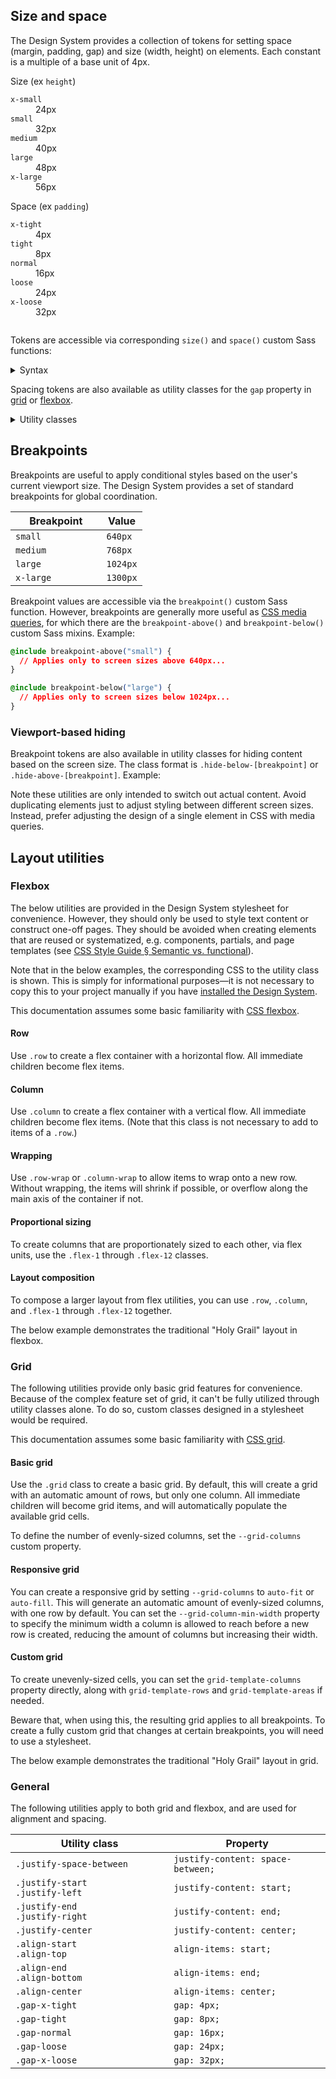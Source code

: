 <!--lead
  Layout is the arrangement, sizing, and spacing of elements on a page. The Design System provides utilities for implementing layouts in a cohesive and consistent manner, working across platforms and screen sizes.
lead-->

## Size and space

The Design System provides a collection of tokens for setting space (margin, padding, gap) and size (width, height) on elements. Each constant is a multiple of a base unit of 4px.

<div class="size-space-chart [ column gap-loose ]">
  <div class="row gap-tight">
    <div class="column justify-center flex-1">
      <span class="text-semibold">Size</span>
      <span>(ex <code>height</code>)</span>
    </div>
    <dl class="size-chart [ flex-6 ]">
      <div>
        <dt><code>x-small</code></dt>
        <dd style="--size-bar-height: 24px">24px</dd>
      </div>
      <div>
        <dt><code>small</code></dt>
        <dd style="--size-bar-height: 32px">32px</dd>
      </div>
      <div>
        <dt><code>medium</code></dt>
        <dd style="--size-bar-height: 40px">40px</dd>
      </div>
      <div>
        <dt><code>large</code></dt>
        <dd style="--size-bar-height: 48px">48px</dd>
      </div>
      <div>
        <dt><code>x-large</code></dt>
        <dd style="--size-bar-height: 56px">56px</dd>
      </div>
    </dl>
  </div>
  <div class="row gap-tight">
    <div class="column justify-center flex-1">
      <span class="text-semibold">Space</span>
      <span>(ex <code>padding</code>)</span>
    </div>
    <dl class="space-chart [ flex-6 ]">
      <div>
        <dt><code>x-tight</code></dt>
        <dd style="--space-bar-padding: 4px"><span>4px</span></dd>
      </div>
      <div>
        <dt><code>tight</code></dt>
        <dd style="--space-bar-padding: 8px"><span>8px</span></dd>
      </div>
      <div>
        <dt><code>normal</code></dt>
        <dd style="--space-bar-padding: 16px"><span>16px</span></dd>
      </div>
      <div>
        <dt><code>loose</code></dt>
        <dd style="--space-bar-padding: 24px"><span>24px</span></dd>
      </div>
      <div>
        <dt><code>x-loose</code></dt>
        <dd style="--space-bar-padding: 32px"><span>32px</span></dd>
      </div>
    </dl>
  </div>
</div>

<!--twig
  {{ include("@tch/components/message/message.html.twig", {
    content: "<strong>Tip:</strong> Because these tokens represent fixed constants at relatively low pixel sizes, they are most useful for micro-layouts. For example, setting spacing between or sizing on individual <a href='/components'>components</a>, <a href='/primitives/forms'>form elements</a>, etc. At the macro-level, layouts need to be <a href='/design/responsive'>responsive</a> and should use <a href='#grid'>grid</a> or <a href='#flexbox'>flexbox</a>, along with relative or flexible units and <a href='#breakpoints'>breakpoint sizes</a>.",
  }) }}
twig-->

Tokens are accessible via corresponding `size()` and `space()` custom Sass functions:

<details>
  <summary>Syntax</summary>
  <div>

  * `size(<token>, <unit>?)`
    * `<token>` — `x-small` through `x-large`, corresponding to the measurements indicated above.
    * `<unit>` — the unit to get the measurement in, `px | em | rem` (defaults to `px`).
  * `space(<token>, <unit>?)`
    * `<token>` — `x-tight` through `x-loose`, corresponding to the measurements indicated above.
    * `<unit>` — the unit to get the measurement in, `px | em | rem` (defaults to `px`).
  </div>
</details>

Spacing tokens are also available as utility classes for the `gap` property in [grid](#grid) or [flexbox](#flexbox).

<details>
  <summary>Utility classes</summary>
  <div>
    <table>
      <thead>
        <tr>
          <th style="width: 15ch">Utility class</th>
          <th>Property</th>
        </tr>
      </thead>
      <tbody>
        <tr>
          <td><code>.gap-x-tight</code></td>
          <td><code>gap: 4px</code></td>
        </tr>
        <tr>
          <td><code>.gap-tight</code></td>
          <td><code>gap: 8px</code></td>
        </tr>
        <tr>
          <td><code>.gap-normal</code></td>
          <td><code>gap: 16px</code></td>
        </tr>
        <tr>
          <td><code>.gap-loose</code></td>
          <td><code>gap: 24px</code></td>
        </tr>
        <tr>
          <td><code>.gap-x-loose</code></td>
          <td><code>gap: 32px</code></td>
        </tr>
      </tbody>
    </table>
  </div>
</details>

## Breakpoints

Breakpoints are useful to apply conditional styles based on the user's current viewport size. The Design System provides a set of standard breakpoints for global coordination.

<table>
  <thead>
    <tr>
      <th style="width: 12ch">Breakpoint</th>
      <th>Value</th>
    </tr>
  </thead>
  <tbody>
    <tr>
      <td><code>small</code></td>
      <td><code>640px</code>
    </tr>
    <tr>
      <td><code>medium</code></td>
      <td><code>768px</code>
    </tr>
    <tr>
      <td><code>large</code></td>
      <td><code>1024px</code>
    </tr>
    <tr>
      <td><code>x-large</code></td>
      <td><code>1300px</code>
    </tr>
  </tbody>
</table>

Breakpoint values are accessible via the `breakpoint()` custom Sass function. However, breakpoints are generally more useful as [CSS media queries](https://developer.mozilla.org/en-US/docs/Web/CSS/Media_Queries/Using_media_queries), for which there are the `breakpoint-above()` and `breakpoint-below()` custom Sass mixins. Example:

```css
@include breakpoint-above("small") {
  // Applies only to screen sizes above 640px...
}

@include breakpoint-below("large") {
  // Applies only to screen sizes below 1024px...
}
```

<!--twig
  {{ include("@tch/components/message/message.html.twig", {
    content: "<strong>Tips:</strong>
      <ul>
        <li><strong>Don't assume specific devices.</strong> The modern web is viewed on a wide diversity of screen sizes, even beyond the traditional mobile–desktop spectrum.</li>
        <li><strong>Develop for smaller screens first.</strong> Progressively enhance the experience as the available screen space grows. Avoid \"gracefully degrading\" the experience as the screen space shrinks, which is both more difficult and targets a minority of visitors.</li>
        <li><strong>Use custom breakpoints.</strong> The provided breakpoints are only reasonable defaults, not hard-set rules. Consider using custom breakpoints to optimize for the specific experience at hand.</li>
      </ul>
    ",
  }) }}
twig-->

### Viewport-based hiding

Breakpoint tokens are also available in utility classes for hiding content based on the screen size. The class format is `.hide-below-[breakpoint]` or `.hide-above-[breakpoint]`. Example:

<!--twig
{% embed "@tch/includes/example-box/example-box.html.twig" with {
  examples: {
    "HTML": '<p class="hide-below-small">Content not for screen sizes below 640px.</p>
<p class="hide-above-medium">Content not for screen sizes above 768px.</p>',
    "CSS": '@media (max-width: 640px) {
  .hide-below-small {
    display: none !important;
  }
}
...

@media (min-width: 768px) {
  .hide-above-medium {
    display: none !important;
  }
}
...',
  },
} %}
  {% block result %}
    <span class="hide-below-small">Content not for screen sizes below 640px.</span>
    <span class="hide-above-medium">Content not for screen sizes above 768px.</span>
  {% endblock %}
{% endembed %}
twig-->

Note these utilities are only intended to switch out actual content. Avoid duplicating elements just to adjust styling between different screen sizes. Instead, prefer adjusting the design of a single element in CSS with media queries.

## Layout utilities

### Flexbox

The below utilities are provided in the Design System stylesheet for convenience. However, they should only be used to style text content or construct one-off pages. They should be avoided when creating elements that are reused or systematized, e.g. components, partials, and page templates (see [CSS Style Guide &sect; Semantic vs. functional](/style-guide/css#semantic-vs-functional)).

Note that in the below examples, the corresponding CSS to the utility class is shown. This is simply for informational purposes—it is not necessary to copy this to your project manually if you have [installed the Design System](/getting-started).

This documentation assumes some basic familiarity with [CSS flexbox](https://developer.mozilla.org/en-US/docs/Learn/CSS/CSS_layout/Flexbox).

#### Row

Use `.row` to create a flex container with a horizontal flow. All immediate children become flex items.

<!--twig
  {% embed "@tch/includes/example-box/example-box.html.twig" with {
    show_first: true,
    examples: {
      "HTML": '<div class="row">
  <div>1</div>
  <div>2</div>
  <div>3</div>
</div>',
      "CSS": '.row {
  display: flex;
}',
    },
  } %}
    {% block result %}
      <div class="row gap-normal">
        <div class="fake-item">1</div>
        <div class="fake-item">2</div>
        <div class="fake-item">3</div>
      </div>
    {% endblock %}
  {% endembed %}
twig-->

#### Column

Use `.column` to create a flex container with a vertical flow. All immediate children become flex items. (Note that this class is not necessary to add to items of a `.row`.)

<!--twig
  {% embed "@tch/includes/example-box/example-box.html.twig" with {
    show_first: true,
    examples: {
      "HTML": '<div class="column">
  <div>1</div>
  <div>2</div>
  <div>3</div>
</div>',
      "CSS": '.column {
  display: flex;
  flex-direction: column;
}',
    },
  } %}
    {% block result %}
      <div class="column gap-normal">
        <div class="fake-item">1</div>
        <div class="fake-item">2</div>
        <div class="fake-item">3</div>
      </div>
    {% endblock %}
  {% endembed %}
twig-->

#### Wrapping

Use `.row-wrap` or `.column-wrap` to allow items to wrap onto a new row. Without wrapping, the items will shrink if possible, or overflow along the main axis of the container if not.

<!--twig
  {% embed "@tch/includes/example-box/example-box.html.twig" with {
    show_first: true,
    examples: {
      "HTML": '<div class="row row-wrap">
  <div>1</div>
  <div>2</div>
  <div>3</div>
  <div>4</div>
  <!-- ... --\>
</div>',
      "CSS": '.row-wrap {
  flex-wrap: wrap;
}',
    },
  } %}
    {% block result %}
      <div class="row row-wrap gap-normal">
        <div class="fake-item">1</div>
        <div class="fake-item">2</div>
        <div class="fake-item">3</div>
        <div class="fake-item">4</div>
        <div class="fake-item">5</div>
        <div class="fake-item">6</div>
        <div class="fake-item">7</div>
        <div class="fake-item">8</div>
        <div class="fake-item">9</div>
        <div class="fake-item">10</div>
        <div class="fake-item">11</div>
        <div class="fake-item">12</div>
      </div>
    {% endblock %}
  {% endembed %}
twig-->

#### Proportional sizing

To create columns that are proportionately sized to each other, via flex units, use the `.flex-1` through `.flex-12` classes.

<!--twig
  {% embed "@tch/includes/example-box/example-box.html.twig" with {
    show_first: true,
    examples: {
      "HTML": '<div class="row">
  <div class="flex-1">1/4</div>
  <div class="flex-3">3/4</div>
</div>',
      "CSS": '.flex-1 {
  flex: 1;
}\n
/* ... */
.flex-3 {
  flex: 3;
}\n
/* ... */',
    },
  } %}
    {% block result %}
      <div class="row gap-normal">
        <div class="fake-item flex-1">1/4</div>
        <div class="fake-item flex-3">3/4</div>
      </div>
    {% endblock %}
  {% endembed %}
twig-->

<!--twig
  {{ include("@tch/components/message/message.html.twig", {
    content: "<strong>Note:</strong> The numbers do not denote a width, but a fractional share. So two columns, one with <code>.flex-1</code> and one with <code>.flex-3</code>, would be the same as two columns with <code>.flex-3</code> and <code>.flex-9</code>—in both cases, the first column would have a 25% width (1/4 or 3/12), and the second column would have a 75% width (3/4 or 9/12).",
  }) }}
twig-->

#### Layout composition

To compose a larger layout from flex utilities, you can use `.row`, `.column`, and `.flex-1` through `.flex-12` together.

The below example demonstrates the traditional "Holy Grail" layout in flexbox.

<!--twig
  {% embed "@tch/includes/example-box/example-box.html.twig" with {
    show_first: true,
    examples: {
      "HTML": '<div class="column">
  <header>Header (4/4)</header>
  <div class="row">
    <aside class="flex-1">Sidebar (1/4)</aside>
    <main class="flex-3">Main area (3/4)</main>
  </div>
  <footer>Footer (4/4)</footer>
</div>',
      "CSS": '.row {
  display: flex;
}\n
.column {
  display: flex;
  flex-direction: column;
}\n
.flex-1 {
  flex: 1;
}
...

.flex-3 {
  flex: 3;
}
...',
    },
  } %}
    {% block result %}
      <div class="column gap-normal">
        <div class="fake-item flex-1">Header (4/4)</div>
        <div class="row gap-normal">
          <div class="fake-item flex-1" style="min-height: 200px">Sidebar (1/4)</div>
          <div class="fake-item flex-3" style="min-height: 200px">Main area (3/4)</div>
        </div>
        <div class="fake-item flex-1">Footer (4/4)</div>
      </div>
    {% endblock %}
  {% endembed %}
twig-->

### Grid

The following utilities provide only basic grid features for convenience. Because of the complex feature set of grid, it can't be fully utilized through utility classes alone. To do so, custom classes designed in a stylesheet would be required.

This documentation assumes some basic familiarity with [CSS grid](https://developer.mozilla.org/en-US/docs/Learn/CSS/CSS_layout/Grids).

#### Basic grid

Use the `.grid` class to create a basic grid. By default, this will create a grid with an automatic amount of rows, but only one column. All immediate children will become grid items, and will automatically populate the available grid cells.

To define the number of evenly-sized columns, set the `--grid-columns` custom property.

<!--twig
  {% embed "@tch/includes/example-box/example-box.html.twig" with {
    show_first: true,
    examples: {
      "HTML": '<div class="grid" style="--grid-columns: 3">
  <div>1</div>
  <div>2</div>
  <div>3</div>
</div>',
      "CSS": '.grid {
  display: grid;
  grid-template-columns: repeat(var(--grid-columns, 1), 1fr);
}',
    },
  } %}
    {% block result %}
      <div class="grid gap-normal" style="--grid-columns: 3">
        <div class="fake-item">1</div>
        <div class="fake-item">2</div>
        <div class="fake-item">3</div>
      </div>
    {% endblock %}
  {% endembed %}
twig-->

#### Responsive grid

You can create a responsive grid by setting `--grid-columns` to `auto-fit` or `auto-fill`. This will generate an automatic amount of evenly-sized columns, with one row by default. You can set the `--grid-column-min-width` property to specify the minimum width a column is allowed to reach before a new row is created, reducing the amount of columns but increasing their width.

<!--twig
  {% embed "@tch/includes/example-box/example-box.html.twig" with {
    show_first: true,
    examples: {
      "HTML": '<div class="grid" style="--grid-columns: auto-fit; --grid-column-min-width: 217px">
  <div>1</div>
  <div>2</div>
  <div>3</div>
  <div>4</div>
</div>',
      "CSS": '.grid {
  display: grid;
  grid-template-columns: repeat(var(--grid-columns, 1), minmax(var(--grid-column-min-width, 0px), 1fr));
}',
    },
  } %}
    {% block result %}
      <div class="grid gap-normal" style="--grid-columns: auto-fit; --grid-column-min-width: 217px">
        <div class="fake-item">1</div>
        <div class="fake-item">2</div>
        <div class="fake-item">3</div>
        <div class="fake-item">4</div>
      </div>
    {% endblock %}
  {% endembed %}
twig-->

#### Custom grid

To create unevenly-sized cells, you can set the `grid-template-columns` property directly, along with `grid-template-rows` and `grid-template-areas` if needed.

Beware that, when using this, the resulting grid applies to all breakpoints. To create a fully custom grid that changes at certain breakpoints, you will need to use a stylesheet.

The below example demonstrates the traditional "Holy Grail" layout in grid.

<!--twig
  {% embed "@tch/includes/example-box/example-box.html.twig" with {
    show_first: true,
    examples: {
      "HTML": '<div class="grid" style="
  grid-template-columns: 1fr 3fr;
  grid-template-rows: 70px auto 70px;
  grid-template-areas:
    \'header header\'
    \'sidebar main\'
    \'footer footer\';
">
  <header style="grid-area: header">Header (4/4)</header>
  <aside style="grid-area: sidebar">Sidebar (1/4)</aside>
  <main style="grid-area: main">Main area (3/4)</main>
  <footer style="grid-area: footer">Footer (4/4)</footer>
</div>',
      "CSS": '.grid {
  display: grid;
}',
    },
  } %}
    {% block result %}
      <div class="grid gap-normal" style="grid-template-columns: 1fr 3fr; grid-template-rows: 70px minmax(200px, auto) 70px; grid-template-areas: 'header header' 'sidebar main' 'footer footer'">
        <div class="fake-item" style="grid-area: header">Header (4/4)</div>
        <div class="fake-item" style="grid-area: sidebar">Sidebar (1/4)</div>
        <div class="fake-item" style="grid-area: main">Main area (3/4)</div>
        <div class="fake-item" style="grid-area: footer">Footer (4/4)</div>
      </div>
    {% endblock %}
  {% endembed %}
twig-->

<!--twig
  {{ include("@tch/components/message/message.html.twig", {
    content: "<strong>Tip:</strong> Note the differences between this and the flexbox example. With grid, an extra <code>div</code> wrapper is not needed around the <code>aside</code> and <code>main</code> tags. While grid may seem more complicated than flexbox for this small, contrived example, as a layout grows in complexity, grid works better for this reason. Especially as responsive considerations are introduced; grids can be changed from the parent selector by redefining the relevant properties at each breakpoint. With flexbox, the classes on all child elements would need to be changed or overridden at each breakpoint.",
  }) }}
twig-->

### General

The following utilities apply to both grid and flexbox, and are used for alignment and spacing.

<table>
  <thead>
    <tr>
      <th style="width: 22ch">Utility class</th>
      <th>Property</th>
    </tr>
  </thead>
  <tbody>
    <tr>
      <td><code>.justify-space-between</code></td>
      <td><code>justify-content: space-between;</code></td>
    </tr>
    <tr>
      <td><code>.justify-start</code><br><code>.justify-left</code></td>
      <td><code>justify-content: start;</code></td>
    </tr>
    <tr>
      <td><code>.justify-end</code><br><code>.justify-right</code></td>
      <td><code>justify-content: end;</code></td>
    </tr>
    <tr>
      <td><code>.justify-center</code></td>
      <td><code>justify-content: center;</code></td>
    </tr>
    <tr>
      <td><code>.align-start</code><br><code>.align-top</code></td>
      <td><code>align-items: start;</code></td>
    </tr>
    <tr>
      <td><code>.align-end</code><br><code>.align-bottom</code></td>
      <td><code>align-items: end;</code></td>
    </tr>
    <tr>
      <td><code>.align-center</code></td>
      <td><code>align-items: center;</code></td>
    </tr>
    <tr>
      <td><code>.gap-x-tight</code></td>
      <td><code>gap: 4px;</code></td>
    </tr>
    <tr>
      <td><code>.gap-tight</code></td>
      <td><code>gap: 8px;</code></td>
    </tr>
    <tr>
      <td><code>.gap-normal</code></td>
      <td><code>gap: 16px;</code></td>
    </tr>
    <tr>
      <td><code>.gap-loose</code></td>
      <td><code>gap: 24px;</code></td>
    </tr>
    <tr>
      <td><code>.gap-x-loose</code></td>
      <td><code>gap: 32px;</code></td>
    </tr>
  </tbody>
</table>